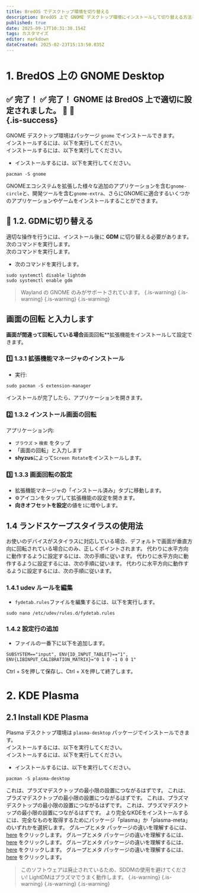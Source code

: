 ```yaml
---
title: BredOS でデスクトップ環境を切り替える
description: BredOS 上で GNOME デスクトップ環境にインストールして切り替える方法を学びます。
published: true
date: 2025-09-17T10:31:38.154Z
tags: カスタマイズ
editor: markdown
dateCreated: 2025-02-23T15:13:50.035Z
---
```


# 1. BredOS 上の GNOME Desktop

✅ 完了！ ✅ 完了！ GNOME は BredOS 上で適切に設定されました。 🚀 🚀\
{.is-success}
-----------------------------

GNOME デスクトップ環境はパッケージ `gnome` でインストールできます。\
インストールするには、以下を実行してください。\
インストールするには、以下を実行してください。

- インストールするには、以下を実行してください。

```
pacman -S gnome
```

GNOMEエコシステムを拡張した様々な追加のアプリケーションを含む`gnome-circle`と、開発ツールを含む`gnome-extra`、さらにGNOMEに適合するいくつかのアプリケーションやゲームをインストールすることができます。

## 🔄 1.2. GDMに切り替える

適切な操作を行うには、インストール後に **GDM** に切り替える必要があります。\
次のコマンドを実行します。\
次のコマンドを実行します。

- 次のコマンドを実行します。

```
sudo systemctl disable lightdm
sudo systemctl enable gdm
```

> Wayland の GNOME のみがサポートされています。
> {.is-warning}
> {.is-warning}
> {.is-warning}
> {.is-warning}

## **画面の回転** と入力します

**画面が間違って回転している場合**画面回転\*\*拡張機能をインストールして設定できます。

### 1️⃣ 1.3.1 拡張機能マネージャのインストール

- 実行:

```
sudo pacman -S extension-manager
```

インストールが完了したら、アプリケーションを開きます。

### 2️⃣ 1.3.2 インストール画面の回転

アプリケーション内:

- `ブラウズ` > `検索` をタップ
- 「画面の回転」と入力します
- **shyzus**によって`Screen Rotate`をインストールします。

### 3️⃣ 1.3.3 画面回転の設定

- 拡張機能マネージャの「インストール済み」タブに移動します。
- ⚙️アイコンをタップして拡張機能の設定を開きます。
- **向きオフセットを設定**の値を`1`に増やします。

## 1.4 ランドスケープスタイラスの使用法

お使いのデバイスがスタイラスに対応している場合、デフォルトで画面が垂直方向に回転されている場合にのみ、正しくポイントされます。
代わりに水平方向に動作するように設定するには、次の手順に従います。
代わりに水平方向に動作するように設定するには、次の手順に従います。
代わりに水平方向に動作するように設定するには、次の手順に従います。

### 1.4.1 udev ルールを編集

- `fydetab.rules`ファイルを編集するには、以下を実行します。

```
sudo nano /etc/udev/rules.d/fydetab.rules
```

### 1.4.2 設定行の追加

- ファイルの一番下に以下を追加します。

```
SUBSYSTEM=="input", ENV{ID_INPUT_TABLET}=="1", ENV{LIBINPUT_CALIBRATION_MATRIX}="0 1 0 -1 0 0 1"
```

Ctrl + Sを押して保存し、Ctrl + Xを押して終了します。

# 2. KDE Plasma

## 2.1 Install KDE Plasma

Plasma デスクトップ環境は `plasma-desktop` パッケージでインストールできます。\
インストールするには、以下を実行してください。\
インストールするには、以下を実行してください。

- インストールするには、以下を実行してください。

```
pacman -S plasma-desktop
```

これは、プラズマデスクトップの最小限の設置につながるはずです。 これは、プラズマデスクトップの最小限の設置につながるはずです。 これは、プラズマデスクトップの最小限の設置につながるはずです。 これは、プラズマデスクトップの最小限の設置につながるはずです。 より完全なKDEをインストールするには、完全なものを取得するためにパッケージ「plasma」か「plasma-meta」のいずれかを選択します。 グループとメタ パッケージの違いを理解するには、 [here](https://wiki.archlinux.org/title/Meta_package_and_package_group) をクリックします。
グループとメタ パッケージの違いを理解するには、 [here](https://wiki.archlinux.org/title/Meta_package_and_package_group) をクリックします。
グループとメタ パッケージの違いを理解するには、 [here](https://wiki.archlinux.org/title/Meta_package_and_package_group) をクリックします。
グループとメタ パッケージの違いを理解するには、 [here](https://wiki.archlinux.org/title/Meta_package_and_package_group) をクリックします。

> このソフトウェアは廃止されているため、SDDMの使用を避けてください! LightDMはプラズマでうまく動作します。
> {.is-warning}
> {.is-warning}
> {.is-warning}
> {.is-warning}
